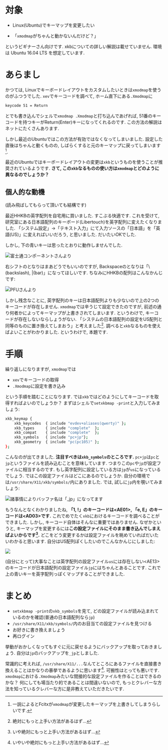 <!---
	xmodmapでキーボードレイアウトをカスタムできない問題をxkbで解決する
-->

# 対象
* Linux(Ubuntu)でキーマップを変更したい

* 「`xmodmap`がちゃんと動かないんだけど？」

というビギナーさん向けです. xkbについての詳しい解説は載せていません. 環境は Ubuntu 16.04 LTS を想定しています. 

# あらまし
かつては, Linuxでキーボードレイアウトをカスタムしたいときは`xmodmap`を使うのがふつうでした. `xev`でキーコードを調べて, ホーム直下にある`.Xmodmap`に

```bash
keycode 51 = Return
```
とでも書き込んでシェルで`xmodmap .Xmodmap`と打ち込んであげれば, 51番のキーコードを持つキーがReturn(Enter)キーになってくれるのです. この方法の解説はネットにたくさんあります. 

しかし最近のUbuntuではこの方法が有効ではなくなってしまいました. 設定した直後はちゃんと動くものの, しばらくすると元のキーマップに戻ってしまいます[^1]. 

最近のUbuntuではキーボードレイアウトの変更は`xkb`というものを使うことが推奨されているようです. **さて, この`xkb`なるものの使い方は`xmodmap`とどのように異なるのでしょうか？**

## 個人的な動機
(読み飛ばしてもらって頂いても結構です)

最近HHKBの英字配列を自宅用に買いました. すこぶる快適です. これを受けて, 研究室にある日本語配列のキーボード(Libertouch)を英字配列に変えたくなりました. 「システム設定」→「テキスト入力」にて入力ソースの「日本語」を「英語(US)」に変えればいいだろう, と思いました. だいたいOKでした. 

しかし, 下の青いキーは思ったとおりに動作しませんでした. 

![[富士通コンポーネントさんより](http://www.vshopu.com/item/207Y-3001/)](./images/key1.gif)

右シフトのとなりはまあどうでもいいのですが, Backspaceのとなりは「\\(backslash), |(bar)」になってほしいです. ちなみにHHKBの配列はこんなかんじです:

![[PFUさんより](http://www.pfu.fujitsu.com/hhkeyboard/kb_collection/#hhkeyboard)](./images/key2.gif)

しかし残念なことに, 英字配列のキーは日本語配列よりも少ないので上の2つのキーコードが存在しません. `xmodmap`では辛うじて設定できたのですが, 前述の通り何者かによってキーマップが上書きされてしまいます. というわけで, キーコードが存在しないならしょうがない. 「システムの日本語配列の設定をUS配列と同等のものに置き換えてしまおう」と考えました[^2]. 調べると`xkb`なるものを使えばよいことがわかりました. というわけで, 本題です. 

# 手順
繰り返しになりますが, `xmodmap`では

* `xev`でキーコードの取得
* `.Xmodmap`に設定を書き込み

という手順を踏むことになります. では`xkb`ではどのようにしてキーコードを取得すればよいのでしょうか？ まずはシェルで`setxkbmap -print`と入力してみましょう:

```bash
xkb_keymap {
	xkb_keycodes  { include "evdev+aliases(qwerty)"	};
	xkb_types     { include "complete"	};
	xkb_compat    { include "complete"	};
	xkb_symbols   { include "pc+jp"};
	xkb_geometry  { include "pc(pc105)"	};
};

```
こんなのが出てきました. **注目すべきは`xkb_symbols`のところです.** `pc+jp`は`pc`と`jp`というファイルを読み込むことを意味しています. つまりこの`pc`や`jp`が設定ファイルに相当するのです. もし英字配列に設定している方は`jp`が`us`になっているでしょう. ではこの設定ファイルはどこにあるのでしょうか. 自分の環境では`/usr/share/X11/xkb/symbols/`内にありました. では, 試しに`jp`内を覗いてみましょう:

![諸事情によりバッファ名は「_jp」になってます](./images/key3.png)

もうなんとなくわかりましたね, **「1, !」のキーコードは\<AE01\>, 「e, E」のキーコードは\<AD03\>です.** これでめでたく`xkb`におけるキーコードを調べることができました. しかし, キーコード自体はそんなに重要ではありません. なぜかというと, キーマップを変更するには**この設定ファイルにそのまま書き込んでしまえばよいからです[^3].** どこをどう変更するかは設定ファイルを眺めていればだいたいわかると思います. 自分はUS配列ぽくしたいのでこんなかんじにしました:

![](./images/key4.png)

(自分にとって)大事なことは英字配列の設定ファイル`us`には存在しない\<AE13\>のキーコードが日本語配列の設定ファイル`jp`にはちゃんとあることです. これで上の青いキーを英字配列っぽくマップすることができました. 

# まとめ
* `setxkbmap -print`の`xkb_symbols`を見て, どの設定ファイルが読み込まれているのかを確認(普通の日本語配列なら`jp`)
* `/usr/share/X11/xkb/symbols/`内のお目当ての設定ファイルを見つける
* お好きに書き換えましょう
* 再ログイン

挙動がおかしくなってもすぐに元に戻せるようにバックアップを取っておきましょう. 自分は`jp`のバックアップを`_jp`としました. 

常識的に考えれば, `/usr/share/X11/...`なんてところにあるファイルを直接書き換えることはかなりの暴挙であるように思います[^4]. 可搬性はとっても悪いです. `xmodmap`における`.Xmodmap`みたいな間接的な設定ファイルを作ることはできるのかな？ 何にしても場当たり的であることは間違いないので, もっとクレバーな方法を知っているクレバーな方に是非教えていただきたいです.

[^1]: 一説によるとFcitxが`xmodmap`が変更したキーマップを上書きしてしまうらしいです. 
[^2]: 絶対にもっと上手い方法があるはず...
[^3]: いや絶対にもっと上手い方法があるはず...
[^4]: いやいや絶対にもっと上手い方法があるはず...
